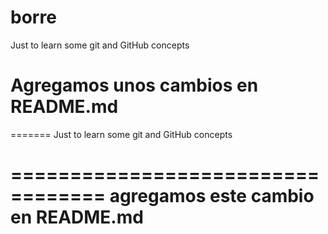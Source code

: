 # borre
Just to learn some git and GitHub concepts 

Agregamos unos cambios en README.md 
======================================= 
=======
Just to learn some git and GitHub concepts

==================================
agregamos este cambio en README.md
==================================
